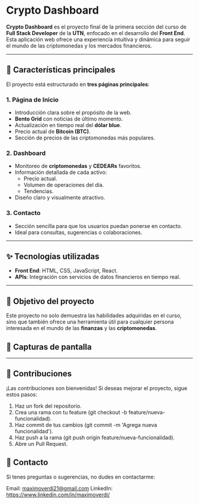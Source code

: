 # Crypto Dashboard

**Crypto Dashboard** es el proyecto final de la primera sección del curso de **Full Stack Developer** de la **UTN**, enfocado en el desarrollo del **Front End**. Esta aplicación web ofrece una experiencia intuitiva y dinámica para seguir el mundo de las criptomonedas y los mercados financieros.

---

## 🚀 Características principales

El proyecto está estructurado en **tres páginas principales**:

### 1. **Página de Inicio**

- Introducción clara sobre el propósito de la web.
- **Bento Grid** con noticias de último momento.
- Actualización en tiempo real del **dólar blue**.
- Precio actual de **Bitcoin (BTC)**.
- Sección de precios de las criptomonedas más populares.

### 2. **Dashboard**

- Monitoreo de **criptomonedas** y **CEDEARs** favoritos.
- Información detallada de cada activo:
  - Precio actual.
  - Volumen de operaciones del día.
  - Tendencias.
- Diseño claro y visualmente atractivo.

### 3. **Contacto**

- Sección sencilla para que los usuarios puedan ponerse en contacto.
- Ideal para consultas, sugerencias o colaboraciones.

---

## ✨ Tecnologías utilizadas

- **Front End**: HTML, CSS, JavaScript, React.
- **APIs**: Integración con servicios de datos financieros en tiempo real.

---

## 🎯 Objetivo del proyecto

Este proyecto no solo demuestra las habilidades adquiridas en el curso, sino que también ofrece una herramienta útil para cualquier persona interesada en el mundo de las **finanzas** y las **criptomonedas**.

## 📸 Capturas de pantalla

---

## 🙌 Contribuciones

¡Las contribuciones son bienvenidas! Si deseas mejorar el proyecto, sigue estos pasos:

1. Haz un fork del repositorio.
2. Crea una rama con tu feature (git checkout -b feature/nueva-funcionalidad).
3. Haz commit de tus cambios (git commit -m 'Agrega nueva funcionalidad').
4. Haz push a la rama (git push origin feature/nueva-funcionalidad).
5. Abre un Pull Request.

## 📧 Contacto

Si tenes preguntas o sugerencias, no dudes en contactarme:

Email: maximoverdi21@gmail.com
LinkedIn: https://www.linkedin.com/in/maximoverdi/
